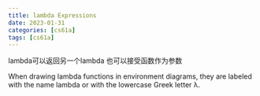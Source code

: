 ```yaml
---
title: lambda Expressions
date: 2023-01-31 
categories: [cs61a]
tags: [cs61a]
---
```


lambda可以返回另一个lambda 也可以接受函数作为参数

When drawing lambda functions in environment diagrams, they are labeled with the name lambda or with the lowercase Greek letter λ.